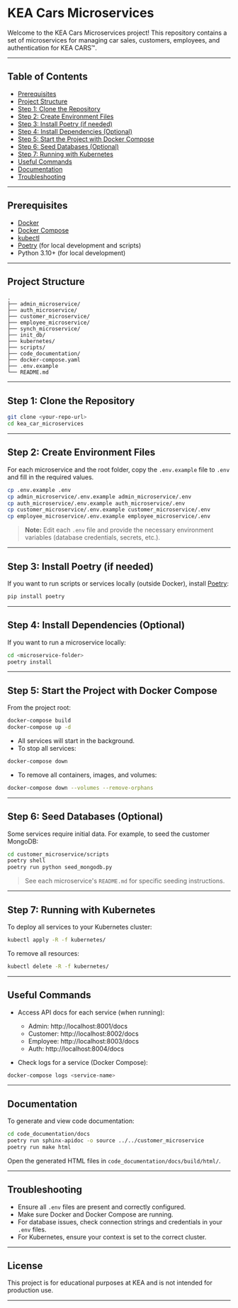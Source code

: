 # KEA Cars Microservices

Welcome to the KEA Cars Microservices project! This repository contains a set of microservices for managing car sales, customers, employees, and authentication for KEA CARS™.

---

## Table of Contents

- [Prerequisites](#prerequisites)
- [Project Structure](#project-structure)
- [Step 1: Clone the Repository](#step-1-clone-the-repository)
- [Step 2: Create Environment Files](#step-2-create-environment-files)
- [Step 3: Install Poetry (if needed)](#step-3-install-poetry-if-needed)
- [Step 4: Install Dependencies (Optional)](#step-4-install-dependencies-optional)
- [Step 5: Start the Project with Docker Compose](#step-5-start-the-project-with-docker-compose)
- [Step 6: Seed Databases (Optional)](#step-6-seed-databases-optional)
- [Step 7: Running with Kubernetes](#step-7-running-with-kubernetes)
- [Useful Commands](#useful-commands)
- [Documentation](#documentation)
- [Troubleshooting](#troubleshooting)

---

## Prerequisites

- [Docker](https://www.docker.com/get-started)
- [Docker Compose](https://docs.docker.com/compose/)
- [kubectl](https://kubernetes.io/docs/tasks/tools/)
- [Poetry](https://python-poetry.org/) (for local development and scripts)
- Python 3.10+ (for local development)

---

## Project Structure

```
.
├── admin_microservice/
├── auth_microservice/
├── customer_microservice/
├── employee_microservice/
├── synch_microservice/
├── init_db/
├── kubernetes/
├── scripts/
├── code_documentation/
├── docker-compose.yaml
├── .env.example
└── README.md
```

---

## Step 1: Clone the Repository

```sh
git clone <your-repo-url>
cd kea_car_microservices
```

---

## Step 2: Create Environment Files

For each microservice and the root folder, copy the `.env.example` file to `.env` and fill in the required values.

```sh
cp .env.example .env
cp admin_microservice/.env.example admin_microservice/.env
cp auth_microservice/.env.example auth_microservice/.env
cp customer_microservice/.env.example customer_microservice/.env
cp employee_microservice/.env.example employee_microservice/.env
```

> **Note:** Edit each `.env` file and provide the necessary environment variables (database credentials, secrets, etc.).

---

## Step 3: Install Poetry (if needed)

If you want to run scripts or services locally (outside Docker), install [Poetry](https://python-poetry.org/docs/#installation):

```sh
pip install poetry
```

---

## Step 4: Install Dependencies (Optional)

If you want to run a microservice locally:

```sh
cd <microservice-folder>
poetry install
```

---

## Step 5: Start the Project with Docker Compose

From the project root:

```sh
docker-compose build
docker-compose up -d
```

- All services will start in the background.
- To stop all services:

```sh
docker-compose down
```

- To remove all containers, images, and volumes:

```sh
docker-compose down --volumes --remove-orphans
```

---

## Step 6: Seed Databases (Optional)

Some services require initial data. For example, to seed the customer MongoDB:

```sh
cd customer_microservice/scripts
poetry shell
poetry run python seed_mongodb.py
```

> See each microservice's `README.md` for specific seeding instructions.

---

## Step 7: Running with Kubernetes

To deploy all services to your Kubernetes cluster:

```sh
kubectl apply -R -f kubernetes/
```

To remove all resources:

```sh
kubectl delete -R -f kubernetes/
```

---

## Useful Commands

- Access API docs for each service (when running):

  - Admin: http://localhost:8001/docs
  - Customer: http://localhost:8002/docs
  - Employee: http://localhost:8003/docs
  - Auth: http://localhost:8004/docs

- Check logs for a service (Docker Compose):

```sh
docker-compose logs <service-name>
```

---

## Documentation

To generate and view code documentation:

```sh
cd code_documentation/docs
poetry run sphinx-apidoc -o source ../../customer_microservice
poetry run make html
```

Open the generated HTML files in `code_documentation/docs/build/html/`.

---

## Troubleshooting

- Ensure all `.env` files are present and correctly configured.
- Make sure Docker and Docker Compose are running.
- For database issues, check connection strings and credentials in your `.env` files.
- For Kubernetes, ensure your context is set to the correct cluster.

---

## License

This project is for educational purposes at KEA and is not intended for production use.

---
